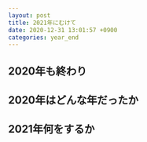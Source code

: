 ```yaml
---
layout: post
title: 2021年にむけて
date: 2020-12-31 13:01:57 +0900 
categories: year_end
---
```


##  2020年も終わり


##  2020年はどんな年だったか


##  2021年何をするか


